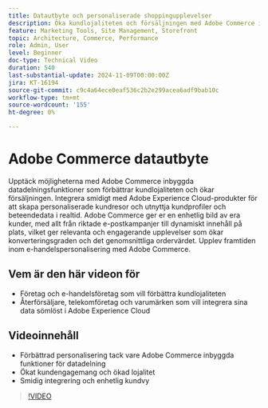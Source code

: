 ```yaml
---
title: Datautbyte och personaliserade shoppingupplevelser
description: Öka kundlojaliteten och försäljningen med Adobe Commerce inbyggda datadelning som möjliggör personaliserade shoppingupplevelser och smidig dataintegrering.
feature: Marketing Tools, Site Management, Storefront
topic: Architecture, Commerce, Performance
role: Admin, User
level: Beginner
doc-type: Technical Video
duration: 540
last-substantial-update: 2024-11-09T00:00:00Z
jira: KT-16194
source-git-commit: c9c4a64ece0eaf536c2b2e299acea6adf9bab10c
workflow-type: tm+mt
source-wordcount: '155'
ht-degree: 0%

---
```



# Adobe Commerce datautbyte

Upptäck möjligheterna med Adobe Commerce inbyggda datadelningsfunktioner som förbättrar kundlojaliteten och ökar försäljningen.
Integrera smidigt med Adobe Experience Cloud-produkter för att skapa personaliserade kundresor och utnyttja kundprofiler och beteendedata i realtid. Adobe Commerce ger er en enhetlig bild av era kunder, med allt från riktade e-postkampanjer till dynamiskt innehåll på plats, vilket ger relevanta och engagerande upplevelser som ökar konverteringsgraden och det genomsnittliga ordervärdet. Upplev framtiden inom e-handelspersonalisering med Adobe Commerce.

## Vem är den här videon för

- Företag och e-handelsföretag som vill förbättra kundlojaliteten
- Återförsäljare, telekomföretag och varumärken som vill integrera sina data sömlöst i Adobe Experience Cloud

## Videoinnehåll

- Förbättrad personalisering tack vare Adobe Commerce inbyggda funktioner för datadelning
- Ökat kundengagemang och ökad lojalitet
- Smidig integrering och enhetlig kundvy

>[!VIDEO](https://video.tv.adobe.com/v/3433573?learn=on&captions=swe)
